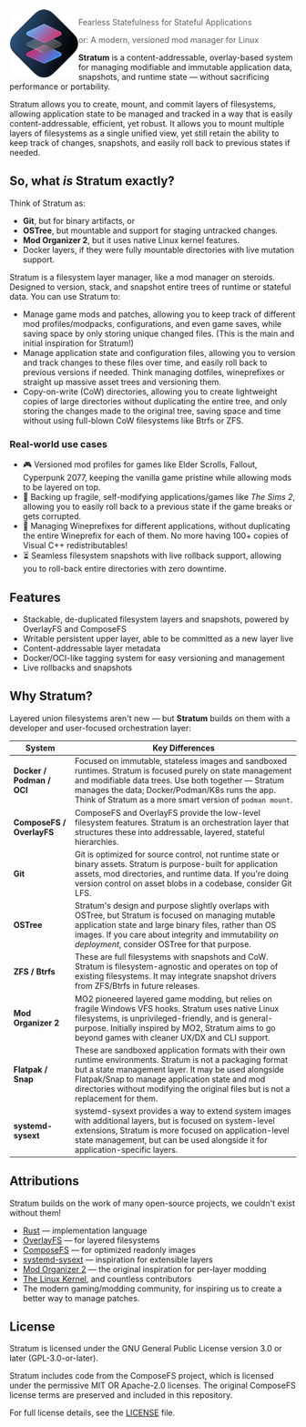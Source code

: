 <img align="left" style="vertical-align: middle" height="120" src="assets/stratum.svg" alt="Stratum Logo">

> Fearless Statefulness for Stateful Applications
>
> or: A modern, versioned mod manager for Linux

**Stratum** is a content-addressable, overlay-based system for managing modifiable and immutable application data, snapshots, and runtime state — without sacrificing performance or portability.

Stratum allows you to create, mount, and commit layers of filesystems, allowing application state to be managed and tracked in a way that is easily content-addressable, efficient, yet robust. It allows you to mount multiple layers of filesystems as a single unified view, yet still retain the ability to keep track of changes, snapshots, and easily roll back to previous states if needed.

## So, what *is* Stratum exactly?

Think of Stratum as:

- **Git**, but for binary artifacts, or
- **OSTree**, but mountable and support for staging untracked changes.
- **Mod Organizer 2**, but it uses native Linux kernel features.
- Docker layers, if they were fully mountable directories with live mutation support.

Stratum is a filesystem layer manager, like a mod manager on steroids. Designed to version, stack, and snapshot entire trees of runtime or stateful data. You can use Stratum to:

- Manage game mods and patches, allowing you to keep track of different mod profiles/modpacks, configurations, and even game saves, while saving space by only storing unique changed files. (This is the main and initial inspiration for Stratum!)
- Manage application state and configuration files, allowing you to version and track changes to these files over time, and easily roll back to previous versions if needed. Think managing dotfiles, wineprefixes or straight up massive asset trees and versioning them.
- Copy-on-write (CoW) directories, allowing you to create lightweight copies of large directories without duplicating the entire tree, and only storing the changes made to the original tree, saving space and time without using full-blown CoW filesystems like Btrfs or ZFS.

### Real-world use cases

- 🎮 Versioned mod profiles for games like Elder Scrolls, Fallout, Cyperpunk 2077, keeping the vanilla game pristine while allowing mods to be layered on top.
- 💾 Backing up fragile, self-modifying applications/games like *The Sims 2*, allowing you to easily roll back to a previous state if the game breaks or gets corrupted.
- 🍷 Managing Wineprefixes for different applications, without duplicating the entire Wineprefix for each of them. No more having 100+ copies of Visual C++ redistributables!
- ⏳ Seamless filesystem snapshots with live rollback support, allowing you to roll-back entire directories with zero downtime.

## Features

- Stackable, de-duplicated filesystem layers and snapshots, powered by OverlayFS and ComposeFS
- Writable persistent upper layer, able to be committed as a new layer live
- Content-addressable layer metadata
- Docker/OCI-like tagging system for easy versioning and management
- Live rollbacks and snapshots

## Why Stratum?

Layered union filesystems aren't new — but **Stratum** builds on them with a developer and user-focused orchestration layer:

| System                    | Key Differences                                                                                                                                        |
| ------------------------- | ---------------------------------------------------------------------------------------------------------------------------------------------------------------------------------------------------- |
| **Docker / Podman / OCI** | Focused on immutable, stateless images and sandboxed runtimes. Stratum is focused purely on state management and modifiable data trees. Use both together — Stratum manages the data; Docker/Podman/K8s runs the app. Think of Stratum as a more smart version of `podman mount`.|
| **ComposeFS / OverlayFS** | ComposeFS and OverlayFS provide the low-level filesystem features. Stratum is an orchestration layer that structures these into addressable, layered, stateful hierarchies.                                                                                          |
| **Git**                   | Git is optimized for source control, not runtime state or binary assets. Stratum is purpose-built for application assets, mod directories, and runtime data. If you're doing version control on asset blobs in a codebase, consider Git LFS.|
| **OSTree**                | Stratum's design and purpose slightly overlaps with OSTree, but Stratum is focused on managing mutable application state and large binary files, rather than OS images. If you care about integrity and immutability *on deployment*, consider OSTree for that purpose. |
| **ZFS / Btrfs**           | These are full filesystems with snapshots and CoW. Stratum is filesystem-agnostic and operates on top of existing filesystems. It may integrate snapshot drivers from ZFS/Btrfs in future releases.                                                                  |
| **Mod Organizer 2**       | MO2 pioneered layered game modding, but relies on fragile Windows VFS hooks. Stratum uses native Linux filesystems, is unprivileged-friendly, and is general-purpose. Initially inspired by MO2, Stratum aims to go beyond games with cleaner UX/DX and CLI support. |
| **Flatpak / Snap** | These are sandboxed application formats with their own runtime environments. Stratum is not a packaging format but a state management layer. It may be used alongside Flatpak/Snap to manage application state and mod directories without modifying the original files but is not a replacement for them. |
| **systemd-sysext** | systemd-sysext provides a way to extend system images with additional layers, but is focused on system-level extensions, Stratum is more focused on application-level state management, but can be used alongside it for application-specific layers. |

## Attributions

Stratum builds on the work of many open-source projects, we couldn't exist without them!

- [Rust](https://www.rust-lang.org/) — implementation language
- [OverlayFS](https://docs.kernel.org/filesystems/overlayfs.html) — for layered filesystems
- [ComposeFS](https://github.com/composefs/composefs) — for optimized readonly images
- [systemd-sysext](https://www.freedesktop.org/software/systemd/man/systemd-sysext.html) — inspiration for extensible layers
- [Mod Organizer 2](https://github.com/ModOrganizer2/modorganizer) — the original inspiration for per-layer modding
- [The Linux Kernel](https://www.kernel.org/), and countless contributors
- The modern gaming/modding community, for inspiring us to create a better way to manage patches.

## License

Stratum is licensed under the GNU General Public License version 3.0 or later (GPL-3.0-or-later).

Stratum includes code from the ComposeFS project, which is licensed under the permissive MIT OR Apache-2.0 licenses. The original ComposeFS license terms are preserved and included in this repository.

For full license details, see the [LICENSE](LICENSE) file.
